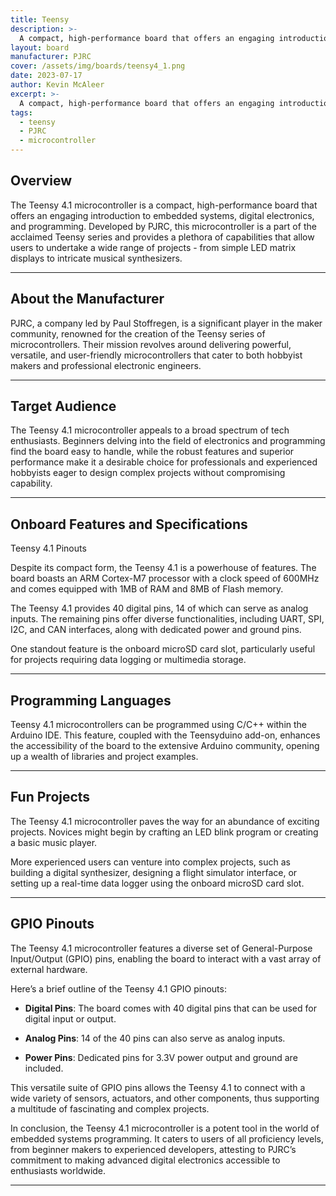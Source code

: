 ```yaml
---
title: Teensy
description: >-
  A compact, high-performance board that offers an engaging introduction to embedded systems, digital electronics, and programming
layout: board
manufacturer: PJRC
cover: /assets/img/boards/teensy4_1.png
date: 2023-07-17
author: Kevin McAleer
excerpt: >-
  A compact, high-performance board that offers an engaging introduction to embedded systems, digital electronics, and programming
tags:
  - teensy
  - PJRC
  - microcontroller
---
```


## Overview

The Teensy 4.1 microcontroller is a compact, high-performance board that offers an engaging introduction to embedded systems, digital electronics, and programming. Developed by PJRC, this microcontroller is a part of the acclaimed Teensy series and provides a plethora of capabilities that allow users to undertake a wide range of projects - from simple LED matrix displays to intricate musical synthesizers.

---

## About the Manufacturer

PJRC, a company led by Paul Stoffregen, is a significant player in the maker community, renowned for the creation of the Teensy series of microcontrollers. Their mission revolves around delivering powerful, versatile, and user-friendly microcontrollers that cater to both hobbyist makers and professional electronic engineers.

---

## Target Audience

The Teensy 4.1 microcontroller appeals to a broad spectrum of tech enthusiasts. Beginners delving into the field of electronics and programming find the board easy to handle, while the robust features and superior performance make it a desirable choice for professionals and experienced hobbyists eager to design complex projects without compromising capability.

---

## Onboard Features and Specifications

Teensy 4.1 Pinouts

Despite its compact form, the Teensy 4.1 is a powerhouse of features. The board boasts an ARM Cortex-M7 processor with a clock speed of 600MHz and comes equipped with 1MB of RAM and 8MB of Flash memory.

The Teensy 4.1 provides 40 digital pins, 14 of which can serve as analog inputs. The remaining pins offer diverse functionalities, including UART, SPI, I2C, and CAN interfaces, along with dedicated power and ground pins.

One standout feature is the onboard microSD card slot, particularly useful for projects requiring data logging or multimedia storage.

---

## Programming Languages

Teensy 4.1 microcontrollers can be programmed using C/C++ within the Arduino IDE. This feature, coupled with the Teensyduino add-on, enhances the accessibility of the board to the extensive Arduino community, opening up a wealth of libraries and project examples.

---

## Fun Projects

The Teensy 4.1 microcontroller paves the way for an abundance of exciting projects. Novices might begin by crafting an LED blink program or creating a basic music player.

More experienced users can venture into complex projects, such as building a digital synthesizer, designing a flight simulator interface, or setting up a real-time data logger using the onboard microSD card slot.

---

## GPIO Pinouts

The Teensy 4.1 microcontroller features a diverse set of General-Purpose Input/Output (GPIO) pins, enabling the board to interact with a vast array of external hardware.

Here’s a brief outline of the Teensy 4.1 GPIO pinouts:

- **Digital Pins**: The board comes with 40 digital pins that can be used for digital input or output.

- **Analog Pins**: 14 of the 40 pins can also serve as analog inputs.

- **Power Pins**: Dedicated pins for 3.3V power output and ground are included.

This versatile suite of GPIO pins allows the Teensy 4.1 to connect with a wide variety of sensors, actuators, and other components, thus supporting a multitude of fascinating and complex projects.

In conclusion, the Teensy 4.1 microcontroller is a potent tool in the world of embedded systems programming. It caters to users of all proficiency levels, from beginner makers to experienced developers, attesting to PJRC’s commitment to making advanced digital electronics accessible to enthusiasts worldwide.

---
